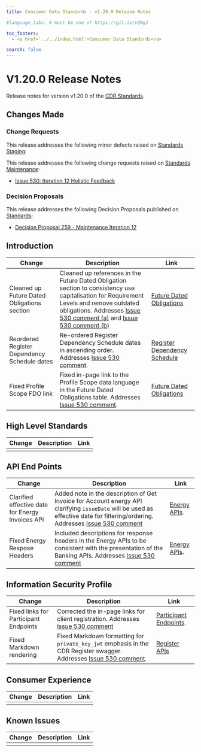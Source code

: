 ```yaml
---
title: Consumer Data Standards - v1.20.0 Release Notes

#language_tabs: # must be one of https://git.io/vQNgJ

toc_footers:
  - <a href='../../index.html'>Consumer Data Standards</a>

search: false
---
```


# V1.20.0 Release Notes
Release notes for version v1.20.0 of the [CDR Standards](../../index.html).

## Changes Made
### Change Requests

This release addresses the following minor defects raised on [Standards Staging](https://github.com/ConsumerDataStandardsAustralia/standards-staging/issues):


This release addresses the following change requests raised on [Standards Maintenance](https://github.com/ConsumerDataStandardsAustralia/standards-maintenance/issues):
* [Issue 530: Iteration 12 Holistic Feedback](https://github.com/ConsumerDataStandardsAustralia/standards-maintenance/issues/530)


### Decision Proposals

This release addresses the following Decision Proposals published on [Standards](https://github.com/ConsumerDataStandardsAustralia/standards/issues):

* [Decision Proposal 259 - Maintenance Iteration 12](https://github.com/ConsumerDataStandardsAustralia/standards/issues/259)


## Introduction

|Change|Description|Link|
|------|-----------|----|
| Cleaned up Future Dated Obligations section | Cleaned up references in the Future Dated Obligation section to consistency use capitalisation for Requirement Levels and remove outdated obligations. Addresses [Issue 530 comment (a)](https://github.com/ConsumerDataStandardsAustralia/standards-maintenance/issues/530#issuecomment-1226758035) and [Issue 530 comment (b)](https://github.com/ConsumerDataStandardsAustralia/standards-maintenance/issues/530#issuecomment-1238840167) | [Future Dated Obligations](../../#future-dated-obligations) |
| Reordered Register Dependency Schedule dates | Re-ordered Register Dependency Schedule dates in ascending order. Addresses [Issue 530 comment](https://github.com/ConsumerDataStandardsAustralia/standards-maintenance/issues/530#issuecomment-1238840167). | [Register Dependency Schedule](../../#register-dependency-schedule) |
| Fixed Profile Scope FDO link | Fixed in-page link to the Profile Scope data language in the Future Dated Obligations table. Addresses [Issue 530 comment](https://github.com/ConsumerDataStandardsAustralia/standards-maintenance/issues/530#issuecomment-1238851996). | [Future Dated Obligations](../../#future-dated-obligations) |

## High Level Standards

|Change|Description|Link|
|------|-----------|----|
| | | |


## API End Points

|Change|Description|Link|
|------|-----------|----|
| Clarified effective date for Energy Invoices API | Added note in the description of Get Invoice for Account energy API clarifying `issueDate` will be used as effective date for filtering/ordering. Addresses [Issue 530 comment](https://github.com/ConsumerDataStandardsAustralia/standards-maintenance/issues/530#issuecomment-1219499185) | [Energy APIs](../../#energy-apis). |
| Fixed Energy Respose Headers | Included descriptions for response headers in the Energy APIs to be consistent with the presentation of the Banking APIs. Addresses [Issue 530 comment](https://github.com/ConsumerDataStandardsAustralia/standards-maintenance/issues/530#issuecomment-1238967968) | [Energy APIs](../../#energy-apis). |


## Information Security Profile

|Change|Description|Link|
|------|-----------|----|
| Fixed links for Participant Endpoints | Corrected the in-page links for client registration. Addresses [Issue 530 comment](https://github.com/ConsumerDataStandardsAustralia/standards-maintenance/issues/530#issuecomment-1234960498) | [Participant Endpoints](../../#security-endpoints). |
| Fixed Markdown rendering | Fixed Markdown formatting for `private_key_jwt` emphasis in the CDR Register swagger. Addresses [Issue 530 comment](https://github.com/ConsumerDataStandardsAustralia/standards-maintenance/issues/530#issuecomment-1238843926). | [Register APIs](../../#register-apis)|


## Consumer Experience

|Change|Description|Link|
|------|-----------|----|
| | | |


## Known Issues

|Change|Description|Link|
|------|-----------|----|
| | | |

